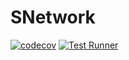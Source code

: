 # SNetwork
[![codecov](https://codecov.io/gh/hrayatnia/SNetwork/graph/badge.svg?token=rGKE2H9d1U)](https://codecov.io/gh/hrayatnia/SNetwork)
[![Test Runner](https://github.com/hrayatnia/SNetwork/actions/workflows/swift.yml/badge.svg?branch=main)](https://github.com/hrayatnia/SNetwork/actions/workflows/swift.yml)

